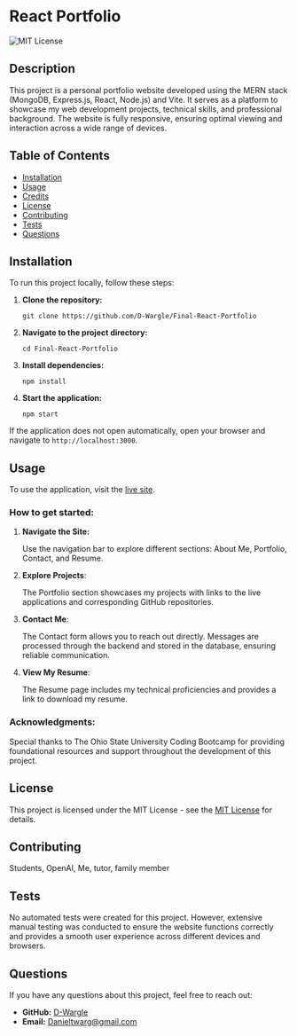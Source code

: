 # React Portfolio

![MIT License](https://img.shields.io/badge/License-MIT-yellow.svg)

## Description 

This project is a personal portfolio website developed using the MERN stack (MongoDB, Express.js, React, Node.js) and Vite. It serves as a platform to showcase my web development projects, technical skills, and professional background. The website is fully responsive, ensuring optimal viewing and interaction across a wide range of devices.

## Table of Contents 

- [Installation](#installation)
- [Usage](#usage)
- [Credits](#credits)
- [License](#license)
- [Contributing](#contributing)
- [Tests](#tests)
- [Questions](#questions) 

## Installation 

To run this project locally, follow these steps: 

1. **Clone the repository:**

    `git clone https://github.com/D-Wargle/Final-React-Portfolio`

2. **Navigate to the project directory:**

    `cd Final-React-Portfolio`

3. **Install dependencies:**

    `npm install`

4. **Start the application:**

    `npm start`

If the application does not open automatically, open your browser and navigate to `http://localhost:3000`.

## Usage 

To use the application, visit the [live site]().

### How to get started:

1. **Navigate the Site:**

    Use the navigation bar to explore different sections: About Me, Portfolio, Contact, and Resume.

2. **Explore Projects**:

    The Portfolio section showcases my projects with links to the live applications and corresponding GitHub repositories.

3. **Contact Me**:

    The Contact form allows you to reach out directly. Messages are processed through the backend and stored in the database, ensuring reliable communication.

4. **View My Resume**:

    The Resume page includes my technical proficiencies and provides a link to download my resume.


### Acknowledgments:

Special thanks to The Ohio State University Coding Bootcamp for providing foundational resources and support throughout the development of this project.

## License 

This project is licensed under the MIT License - see the [MIT License](https://opensource.org/licenses/MIT) for details. 

## Contributing 

Students, OpenAI, Me, tutor, family member

## Tests 

No automated tests were created for this project. However, extensive manual testing was conducted to ensure the website functions correctly and provides a smooth user experience across different devices and browsers.

## Questions 

If you have any questions about this project, feel free to reach out: 

- **GitHub:** [D-Wargle](https://github.com/D-Wargle/User-Portfolio)
- **Email:** Danieltwarg@gmail.com